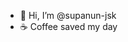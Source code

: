 - 👋 Hi, I’m @supanun-jsk
- ☕️ Coffee saved my day

<!---
supanun-jsk/supanun-jsk is a ✨ special ✨ repository because its `README.md` (this file) appears on your GitHub profile.
You can click the Preview link to take a look at your changes.
--->
